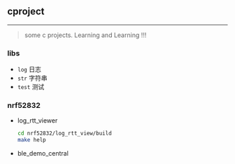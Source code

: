 ## cproject
***
>some c projects. Learning and Learning !!!
### libs
- `log`     日志
- `str`     字符串
- `test`    测试
### nrf52832 
- log_rtt_viewer
    ```sh
    cd nrf52832/log_rtt_view/build
    make help
    ```
- ble_demo_central